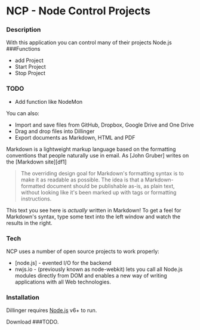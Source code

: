 # NCP - Node Control Projects
### Description
With this application you can control many of their projects Node.js
###Functions
 - add Project
 - Start Project
 - Stop Project
### TODO
- Add function like NodeMon

You can also:
  - Import and save files from GitHub, Dropbox, Google Drive and One Drive
  - Drag and drop files into Dillinger
  - Export documents as Markdown, HTML and PDF

Markdown is a lightweight markup language based on the formatting conventions that people naturally use in email.  As [John Gruber] writes on the [Markdown site][df1]

> The overriding design goal for Markdown's
> formatting syntax is to make it as readable
> as possible. The idea is that a
> Markdown-formatted document should be
> publishable as-is, as plain text, without
> looking like it's been marked up with tags
> or formatting instructions.

This text you see here is *actually* written in Markdown! To get a feel for Markdown's syntax, type some text into the left window and watch the results in the right.

### Tech

NCP uses a number of open source projects to work properly:

* [node.js] - evented I/O for the backend
* nwjs.io - (previously known as node-webkit) lets you call all Node.js modules directly from DOM and enables a new way of writing applications with all Web technologies.


### Installation

Dillinger requires [Node.js](https://nodejs.org/) v6+ to run.

Download ###TODO.

